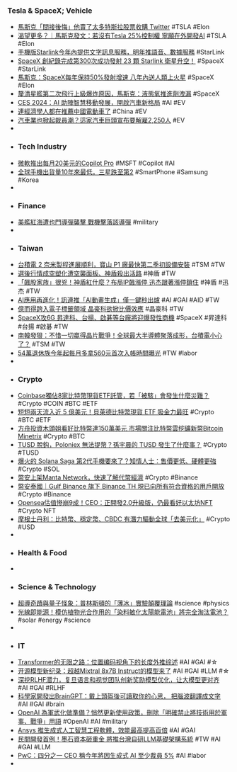 ### Tesla & SpaceX; Vehicle
- [馬斯克「間接後悔」他賣了太多特斯拉股票收購 Twitter](https://www.inside.com.tw/article/33926-elon-musk-complains-smaller-stake-tesla-after-wasting-buying-twitter) #TSLA #Elon
- [渴望更多？｜馬斯克發文：若沒有Tesla 25%控制權 寧願在外開發AI](https://www.orangenews.hk/biz/1202963/渴望更多--馬斯克發文-若沒有Tesla-25-控制權-寧願在外開發AI.shtml) #TSLA #Elon
- [手機版Starlink今年內提供文字訊息服務，明年推語音、數據服務](https://www.ithome.com.tw/news/160849) #StarLink
- [SpaceX 創紀錄完成第300次成功發射 23 顆 Starlink 衛星升空！](https://hk.xfastest.com/184222/spacex-starlink-300th-successful-launch/) #SpaceX #StarLink
- [馬斯克：SpaceX每年保持50%發射增速 八年內送人類上火星](https://portal.sina.com.hk/finance/finance-realtime/sina/2024/01/15/708949/馬斯克：spacex每年保持50發射增速-八年內送人類上火星/) #SpaceX #Elon
- [釐清星艦第二次飛行上級爆炸原因，馬斯克：液態氧推進劑洩漏](https://technews.tw/2024/01/16/starship-explosion-liquid-oxygen/) #SpaceX
- [CES 2024：AI 助陣智慧移動發展，開啟汽車新格局](https://technews.tw/2024/01/16/ces-2024-ai-helping-vehicles/) #AI #EV
- [連經濟學人都在推薦中國電動車了](https://m.mobile01.com/topicdetail.php?f=294&t=6905541) #China #EV
- [汽車業也掀起裁員潮？這家汽車巨頭宣布要解雇2,250人](https://www.ctee.com.tw/news/20240116701056-430704) #EV
-
- ### Tech Industry
- [微軟推出每月20美元的Copilot Pro](https://www.ithome.com.tw/news/160850) #MSFT #Copilot #AI
- [全球手機出貨量10年來最低，三星跌至第2](https://zh.cn.nikkei.com/industry/itelectric-appliance/54586-2024-01-16-14-14-32.html) #SmartPhone #Samsung #Korea
-
- ### Finance
- [美艦紅海遭也門導彈襲擊 戰機擊落該導彈](https://www.rfi.fr/tw/中東/20240115-美艦紅海遭也門導彈襲擊-戰機擊落該導彈) #military
-
- ### Taiwan
- [台積電 2 奈米製程進展順利，寶山 P1 廠最快第二季初設備安裝](https://finance.technews.tw/2024/01/16/tsmcs-2nm-process-is-progressing-smoothly/) #TSM #TW
- [選後行情成空塑化遭空襲面板、神盾殺出活路](https://www.ctee.com.tw/news/20240116700957-430201) #神盾 #TW
- [「飆股家族」很兇！神盾紅什麼？布局IP飆漲停 迅杰跟著漲停鎖住](https://www.wealth.com.tw/articles/72366d3b-8f27-4b2b-a810-293f5c1b353a) #神盾 #迅杰 #TW
- [AI應用再進化！訊連推「AI動畫生成」僅一鍵秒出爐](https://money.udn.com/money/story/5612/7713626) #AI #GAI #AID #TW
- [億而得跨入電子標籤領域 晶豪科欲掀比價效應](https://news.cnyes.com/news/id/5431423) #晶豪科 #TW
- [SpaceX攻6G 昇達科、台揚、啟碁等台廠將迎爆發性商機](https://money.udn.com/money/story/5612/7712204) #SpaceX #昇達科 #台揚 #啟碁 #TW
- [南韓發狠：不惜一切贏得晶片戰爭！全球最大半導體聚落成形，台積電小心了？](https://www.bnext.com.tw/article/78118/south-korea-semiconductor-tax-reduction) #TSM #TW
- [54萬退休族今年起每月多拿560元首次入帳時間曝光](https://www.ctee.com.tw/news/20240116700551-430401) #TW #labor
-
- ### Crypto
- [Coinbase獨佔8家比特幣現貨ETF託管，若「被駭」會發生什麼災難？](https://www.blocktempo.com/will-coinbase-compensate-if-bitcoins-held-by-bitcoin-spot-etfs-are-stolen/) #Crypto #COIN #BTC #ETF
- [短短兩天流入近 5 億美元！貝萊德比特幣現貨 ETF 吸金力最旺](https://blockcast.it/2024/01/15/blackrocks-spot-bitcoin-etf-saw-nearly-500-million-inflows-in-the-first-2-days-of-trading/) #Crypto #BTC #ETF
- [方舟投資木頭姐看好比特幣達150萬美元 市場關注比特幣雲挖礦新幣Bitcoin Minetrix](https://m.cnyes.com/news/id/5427988) #Crypto #BTC
- [TUSD 脫鈎，Poloniex 無法提幣？孫宇晨的 TUSD 發生了什麼事？](https://abmedia.io/stablecoin-tusd-depegs) #Crypto #TUSD
- [爆火的 Solana Saga 第2代手機要來了？知情人士：售價更低、硬體更強](https://www.blocktempo.com/is-solana-mobile-saga-2-coming/) #Crypto #SOL
- [幣安上架Manta Network，快速了解代幣經濟](https://www.blocktempo.com/manta-network-token-economic-model/) #Crypto #Binance
- [幣安泰國｜Gulf Binance 旗下 Binance TH 現已向所有符合資格的用戶開放](https://abmedia.io/gulf-binance-binance-th) #Crypto #Binance
- [Opensea估值慘崩9成！CEO：正開發2.0升級版，仍最看好以太坊NFT](https://www.blocktempo.com/opensea-is-touting-differentiation-after-pullback/) #Crypto NFT
- [摩根士丹利：比特幣、穩定幣、CBDC 有潛力驅動全球「去美元化」](https://www.blocktempo.com/morgan-stanley-report-bitcoin-stablecoins-cbdc-are-expected-to-achieve-de-dollarization/) #Crypto #USD
-
- ### Health & Food
-
- ### Science & Technology
- [超導奇蹟與量子怪象：普林斯頓的「薄冰」實驗顛覆理論](https://tomorrowsci.com/technology/20240116_01/) #science #physics
- [光線即能源！模仿植物光合作用的「染料敏化太陽能電池」將完全淘汰電池？](https://www.techbang.com/posts/112531-what-happens-if-you-never-need-to-charge-your-device-again) #solar #energy #science
-
- ### IT
- [Transformer的无限之路：位置编码视角下的长度外推综述](https://www.jiqizhixin.com/articles/2024-01-15-16) #AI #GAI #☆
- [开源模型新纪录：超越Mixtral 8x7B Instruct的模型来了](https://www.jiqizhixin.com/articles/2024-01-16-2) #AI #GAI #LLM #☆
- [深挖RLHF潜力，复旦语言和视觉团队创新奖励模型优化，让大模型更对齐](https://www.jiqizhixin.com/articles/2024-01-15-19) #AI #GAI #RLHF
- [科學家開發出BrainGPT：戴上頭盔後可讀取你的心思， 把腦波翻譯成文字](https://www.techbang.com/posts/112068-scientists-have-developed-braingpt-the-ability-to-turn-ideas) #AI #GAI #brain
- [OpenAI 為軍武化做準備？悄然更新使用政策，刪除「明確禁止將技術用於軍事、戰爭」用語](https://www.techbang.com/posts/112490-openai-quietly-updated-its-usage-policy-to-remove-the-phrase) #OpenAI #AI #military
- [Ansys 推生成式人工智慧工程軟體，效能最高提高百倍](https://technews.tw/2024/01/15/ansys-launches-generative-artificial-intelligence-engineering-software/) #AI #GAI
- [民間開發首例！墨石資本砸重金 將推台灣自研LLM基礎架構系統](https://news.cnyes.com/news/id/5431873) #TW #AI #GAI #LLM
- [PwC：四分之一 CEO 稱今年將因生成式 AI 至少裁員 5%](https://technews.tw/2024/01/16/a-quarter-of-ceos-say-they-will-cut-jobs-this-year-due-to-generative-ai/) #AI #labor
-